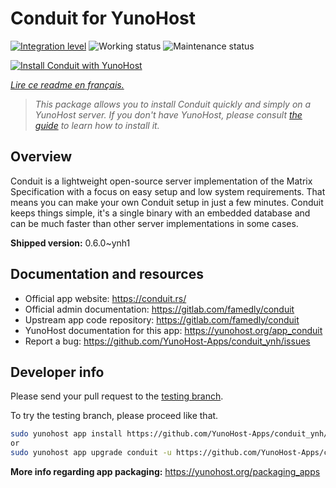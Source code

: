 <!--
N.B.: This README was automatically generated by https://github.com/YunoHost/apps/tree/master/tools/README-generator
It shall NOT be edited by hand.
-->

# Conduit for YunoHost

[![Integration level](https://dash.yunohost.org/integration/conduit.svg)](https://dash.yunohost.org/appci/app/conduit) ![Working status](https://ci-apps.yunohost.org/ci/badges/conduit.status.svg) ![Maintenance status](https://ci-apps.yunohost.org/ci/badges/conduit.maintain.svg)

[![Install Conduit with YunoHost](https://install-app.yunohost.org/install-with-yunohost.svg)](https://install-app.yunohost.org/?app=conduit)

*[Lire ce readme en français.](./README_fr.md)*

> *This package allows you to install Conduit quickly and simply on a YunoHost server.
If you don't have YunoHost, please consult [the guide](https://yunohost.org/#/install) to learn how to install it.*

## Overview

Conduit is a lightweight open-source server implementation of the Matrix Specification with a focus on easy setup and low system requirements. That means you can make your own Conduit setup in just a few minutes.
Conduit keeps things simple, it's a single binary with an embedded database and can be much faster than other server implementations in some cases.

**Shipped version:** 0.6.0~ynh1
## Documentation and resources

* Official app website: <https://conduit.rs/>
* Official admin documentation: <https://gitlab.com/famedly/conduit>
* Upstream app code repository: <https://gitlab.com/famedly/conduit>
* YunoHost documentation for this app: <https://yunohost.org/app_conduit>
* Report a bug: <https://github.com/YunoHost-Apps/conduit_ynh/issues>

## Developer info

Please send your pull request to the [testing branch](https://github.com/YunoHost-Apps/conduit_ynh/tree/testing).

To try the testing branch, please proceed like that.

``` bash
sudo yunohost app install https://github.com/YunoHost-Apps/conduit_ynh/tree/testing --debug
or
sudo yunohost app upgrade conduit -u https://github.com/YunoHost-Apps/conduit_ynh/tree/testing --debug
```

**More info regarding app packaging:** <https://yunohost.org/packaging_apps>
